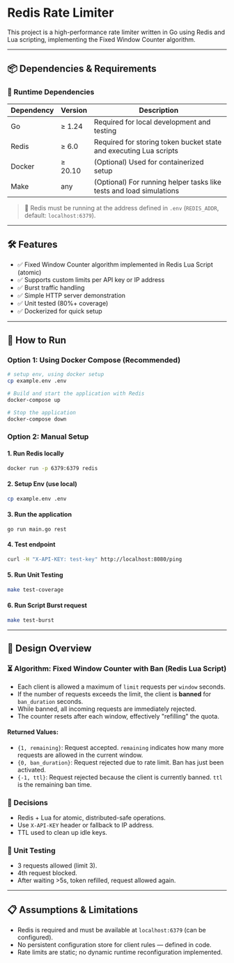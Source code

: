 # Redis Rate Limiter

This project is a high-performance rate limiter written in Go using Redis and Lua scripting, implementing the Fixed Window Counter algorithm.

---

## 📦 Dependencies & Requirements

### 🔧 Runtime Dependencies

| Dependency | Version | Description                                                         |
| ---------- | ------- | ------------------------------------------------------------------- |
| Go         | ≥ 1.24  | Required for local development and testing                          |
| Redis      | ≥ 6.0   | Required for storing token bucket state and executing Lua scripts   |
| Docker     | ≥ 20.10 | (Optional) Used for containerized setup                             |
| Make       | any     | (Optional) For running helper tasks like tests and load simulations |

> 📌 Redis must be running at the address defined in `.env` (`REDIS_ADDR`, default: `localhost:6379`).

---

## 🛠 Features

- ✅ Fixed Window Counter algorithm implemented in Redis Lua Script (atomic)
- ✅ Supports custom limits per API key or IP address
- ✅ Burst traffic handling
- ✅ Simple HTTP server demonstration
- ✅ Unit tested (80%+ coverage)
- ✅ Dockerized for quick setup

---

## 🚀 How to Run

### Option 1: Using Docker Compose (Recommended)

```bash
# setup env, using docker setup
cp example.env .env

# Build and start the application with Redis
docker-compose up

# Stop the application
docker-compose down
```

### Option 2: Manual Setup

#### 1. Run Redis locally

```bash
docker run -p 6379:6379 redis
```

#### 2. Setup Env (use local)

```bash
cp example.env .env
```

#### 3. Run the application

```
go run main.go rest
```

#### 4. Test endpoint

```bash
curl -H "X-API-KEY: test-key" http://localhost:8080/ping
```

#### 5. Run Unit Testing

```bash
make test-coverage
```

#### 6. Run Script Burst request

```bash
make test-burst
```

---

## 📌 Design Overview

### ⏳ Algorithm: Fixed Window Counter with Ban (Redis Lua Script)

- Each client is allowed a maximum of `limit` requests per `window` seconds.
- If the number of requests exceeds the limit, the client is **banned** for `ban_duration` seconds.
- While banned, all incoming requests are immediately rejected.
- The counter resets after each window, effectively "refilling" the quota.

#### Returned Values:
- `{1, remaining}`: Request accepted. `remaining` indicates how many more requests are allowed in the current window.
- `{0, ban_duration}`: Request rejected due to rate limit. Ban has just been activated.
- `{-1, ttl}`: Request rejected because the client is currently banned. `ttl` is the remaining ban time.

### 🧠 Decisions

- Redis + Lua for atomic, distributed-safe operations.
- Use `X-API-KEY` header or fallback to IP address.
- TTL used to clean up idle keys.

### 🧪 Unit Testing

- 3 requests allowed (limit 3).
- 4th request blocked.
- After waiting >5s, token refilled, request allowed again.

---

## 📋 Assumptions & Limitations

- Redis is required and must be available at `localhost:6379` (can be configured).
- No persistent configuration store for client rules — defined in code.
- Rate limits are static; no dynamic runtime reconfiguration implemented.
